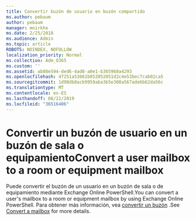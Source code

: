 ```yaml
---
title: Convertir buzón de usuario en buzón compartido
ms.author: pebaum
author: pebaum
manager: mnirkhe
ms.date: 2/25/2018
ms.audience: Admin
ms.topic: article
ROBOTS: NOINDEX, NOFOLLOW
localization_priority: Normal
ms.collection: Adm_O365
ms.custom: ''
ms.assetid: ab08e594-ded6-4ad8-a0e1-b365960a4293
ms.openlocfilehash: 47251a53661b852052051d2c4e53bec7cab02ca5
ms.sourcegitcommit: 1d98db8acb9959aba3b5e308a567ade6b62da56c
ms.translationtype: MT
ms.contentlocale: es-ES
ms.lasthandoff: 08/22/2019
ms.locfileid: "36516406"
---
```

# <a name="convert-a-user-mailbox-to-a-room-or-equipment-mailbox"></a><span data-ttu-id="22f24-102">Convertir un buzón de usuario en un buzón de sala o equipamiento</span><span class="sxs-lookup"><span data-stu-id="22f24-102">Convert a user mailbox to a room or equipment mailbox</span></span>

<span data-ttu-id="22f24-103">Puede convertir el buzón de un usuario en un buzón de sala o de equipamiento mediante Exchange Online PowerShell.</span><span class="sxs-lookup"><span data-stu-id="22f24-103">You can convert a user's mailbox to a room or equipment mailbox by using Exchange Online PowerShell.</span></span> <span data-ttu-id="22f24-104">Para obtener más información, vea [convertir un buzón](https://go.microsoft.com/fwlink/p/?LinkId=832875) .</span><span class="sxs-lookup"><span data-stu-id="22f24-104">See [Convert a mailbox](https://go.microsoft.com/fwlink/p/?LinkId=832875) for more details.</span></span> 
  

